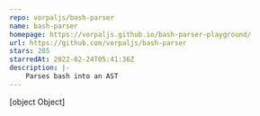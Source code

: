 ```yaml
---
repo: vorpaljs/bash-parser
name: bash-parser
homepage: https://vorpaljs.github.io/bash-parser-playground/
url: https://github.com/vorpaljs/bash-parser
stars: 205
starredAt: 2022-02-24T05:41:36Z
description: |-
    Parses bash into an AST
---
```


[object Object]
